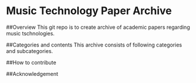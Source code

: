 # Music Technology Paper Archive 

##Overview
This git repo is to create archive of academic papers regarding music tschnologies. 


##Categories and contents 
This archive consists of following categories and subcategories.
 
##How to contribute


##Acknowledgement


 




